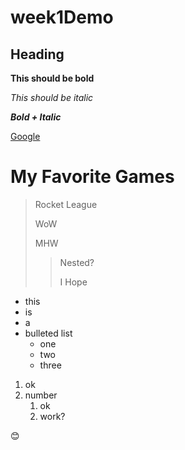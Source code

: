 # week1Demo

## Heading

**This should be bold**

*This should be italic*

***Bold + Italic***

[Google](http://www.google.com)

# My Favorite Games
>Rocket League
>
>WoW
>
>MHW
>
>>Nested?
>>
>>I Hope

- this
- is
- a
- bulleted list
    - one
    - two
    - three

1. ok
2. number
    1. ok
    1. work?


:blush:


  
